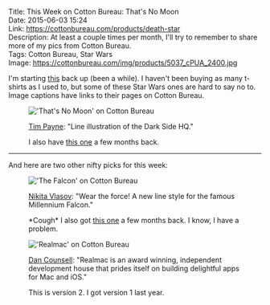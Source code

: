 Title: This Week on Cotton Bureau: That's No Moon  
Date: 2015-06-03 15:24  
Link: https://cottonbureau.com/products/death-star  
Description: At least a couple times per month, I'll try to remember to share more of my pics from Cotton Bureau.  
Tags: Cotton Bureau, Star Wars  
Image: https://cottonbureau.com/img/products/5037_cPUA_2400.jpg  

I'm starting [this][1] back up (been a while). I haven't been buying as many t-shirts as I used to, but some of these Star Wars ones are hard to say no to. Image captions have links to their pages on Cotton Bureau. 

<figure>
	<img src="https://d.pr/i/1hUxR+" alt="'That's No Moon' on Cotton Bureau" title="'That's No Moon' on Cotton Bureau">
	<figcaption><p><a href="http://twitter.com/TPayneTees" title="Designer on Twitter">Tim Payne</a>: "Line illustration of the Dark Side HQ."</p>
	<p>I also have <a href="https://cottonbureau.com/products/thats-no-moon" title="'That's no moon' (original one) on Cotton Bureau">this one</a> a few months back.</p>
	</figcaption>
</figure>

<hr class="long">

And here are two other nifty picks for this week:

<figure>
	<img src="https://d.pr/i/b5Ao+" alt="'The Falcon' on Cotton Bureau" title="'The Falcon' on Cotton Bureau">
	<figcaption><p><a href="http://twitter.com/nickvmagic" title="Designer on Twitter">Nikita Vlasov</a>: "Wear the force! A new line style for the famous Millennium Falcon."</p>
	<p>*Cough* I also got <a href="https://cottonbureau.com/products/bucket-of-bolts" title="'Bucket of Bolts' on Cotton Bureau">this one</a> a few months back. I know, I have a problem.</p>
	</figcaption>
</figure>

<figure>
	<img src="https://d.pr/i/BAcT+" alt="'Realmac' on Cotton Bureau" title="'Realmac' on Cotton Bureau">
	<figcaption><p><a href="http://twitter.com/realmacsoftware" title="Realmac website">Dan Counsell</a>: "Realmac is an award winning, independent development house that prides itself on building delightful apps for Mac and iOS."</p> 
	<p>This is version 2. I got version 1 last year.</p>
	</figcaption>
</figure>

[1]: /2015/2/3/new-from-cotton-bureau
